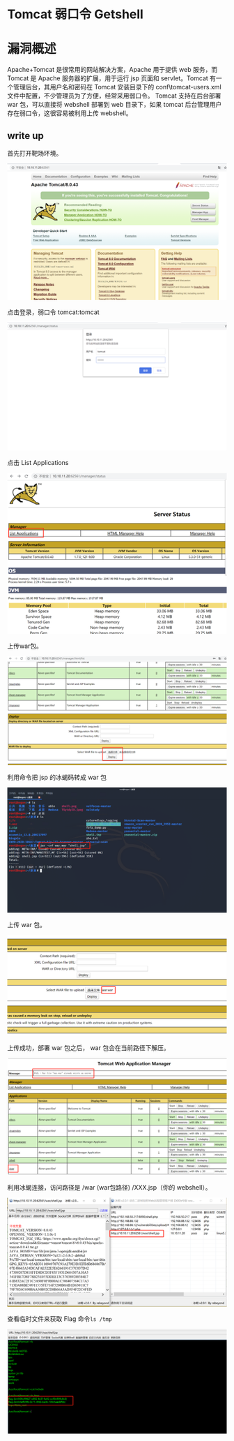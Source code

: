 # Tomcat 弱口令 Getshell

# 漏洞概述 

Apache+Tomcat 是很常用的网站解决方案，Apache 用于提供 web 服务，而 Tomcat 是 Apache 服务器的扩展，用于运行 jsp 页面和 servlet。Tomcat 有一个管理后台，其用户名和密码在 Tomcat 安装目录下的 conf\tomcat-users.xml 文件中配置，不少管理员为了方便，经常采用弱口令。 Tomcat 支持在后台部署 war 包，可以直接将 webshell 部署到 web 目录下，如果 tomcat 后台管理用户存在弱口令，这很容易被利用上传 webshell。

## write up

首先打开靶场环境。

![1](./1.png)

点击登录，弱口令 tomcat:tomcat

![2](./2.png)

点击 List Applications



![3-1](./3-1.png)

上传war包。

![4](./4.png)

利用命令把 jsp 的冰蝎码转成 war 包

![5](./5.png)

上传 war 包。

![6](./6.png)

上传成功，部署 war 包之后， war 包会在当前路径下解压。

![7](./7.png)

利用冰蝎连接，访问路径是 /war (war包路径) /XXX.jsp（你的 webshell）。

![8](./8.png)

查看临时文件来获取 Flag 命令`ls /tmp`

![9](./9.png)
